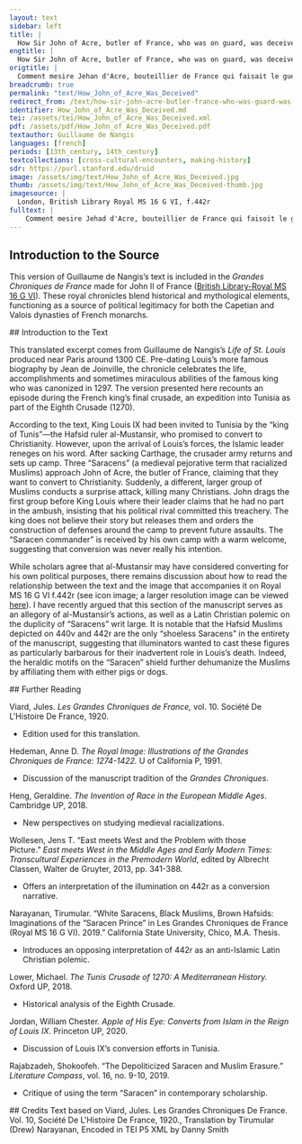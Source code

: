 ```yaml
---
layout: text
sidebar: left
title: |
  How Sir John of Acre, butler of France, who was on guard, was deceived by some Saracens who requested baptism | Comment mesire Jehan d'Acre, bouteillier de France qui faisait le guet fu deceus d'aucuns Sarrazins qui requéraient le baptesme
engtitle: |
  How Sir John of Acre, butler of France, who was on guard, was deceived by some Saracens who requested baptism
origtitle: |
  Comment mesire Jehan d'Acre, bouteillier de France qui faisait le guet fu deceus d'aucuns Sarrazins qui requéraient le baptesme
breadcrumb: true
permalink: "text/How_John_of_Acre_Was_Deceived"
redirect_from: /text/how-sir-john-acre-butler-france-who-was-guard-was-deceived-some-saracens-who-requested-baptism
identifier: How_John_of_Acre_Was_Deceived.md
tei: /assets/tei/How_John_of_Acre_Was_Deceived.xml
pdf: /assets/pdf/How_John_of_Acre_Was_Deceived.pdf
textauthor: Guillaume de Nangis
languages: [french]
periods: [13th_century, 14th_century]
textcollections: [cross-cultural-encounters, making-history]
sdr: https://purl.stanford.edu/druid 
image: /assets/img/text/How_John_of_Acre_Was_Deceived.jpg
thumb: /assets/img/text/How_John_of_Acre_Was_Deceived-thumb.jpg
imagesource: |
  London, British Library Royal MS 16 G VI, f.442r
fulltext: |
    Comment mesire Jehad d'Acre, bouteillier de France qui faisoit le guet fu deceus d'aucuns Sarrazins qui requeroient le baptesme. How Sir John of Acre, butler of France, who was on guard, was deceived by some Saracens who requested baptism. Un jour que le conte d'Eu, Auphons et mesire Jehan d'Acre son frere bouteillier de France faisoient le guet de nuis, avint que III chevaliers sarrazins vindrent au bouteillier, et le qequistrent que il fussent chrestiens; et en signe de loiauté leur mistrent leurs mains seur leurs chiez, et baisoient le mains de nos gens en signe de subjection, et se rendirent au bouteillier. One day that Count Auphon of Eu and his brother Sir John of Acre, butler of France were on the night guard, three Saracen knights came to the butler and they requested to become Christians; in a sign of loyalty they put their hands to the heads and kissed the hands of our people as a sign of subjection and surrendered themselves to the butler. Li bouteilliers lis fist mener en son paveillon et ala tantost au roi Looys et le dist ce que li Sarrazin avoient fait, les quiex li rois commanda à garder bien diligaument. The butler had them led to his pavilion and went immediately to King Louis, and told him what the Saracens had done, whom the king then commanded to guard very diligently. Aprèz ce, quant li bouteilliers fu retornez à son guet, cen autres Sarrazins geterent jus leurs lances et firent autel signe comme les autres III avoient fait, et vindrent au boutiellier et le requistrent le baptesme a grant instance. After this, when the butler returned to his guard a hundred other Saracens threw down their lances and made the same signs as the three others had done and came to the butler and requested baptism with great insistence. Et ainsi comme li bouteilliers et sa gent entendoient à ce que les Sarrazins disoient, tout plain d'autres Sarrazins s'esmurent touz ensamble, lis lances levées et se firirent sus le bouteillier et sa gent, qi sue il les firent fuir et crier aus asmes, aus armes. At the same time as the butler and his men heard what the Saracens were saying many other Saracens started moving all together, their lances lifted, attacked the butler and his men, so that the Saracens made the Christians flee and cry “to arms, to arms.” Tantost li oz de chrstiens s'estourmi et crierent aus armes. Immediately, the host of Christians woke up and cried “to arms.” Mès avant que il fussent appareilliez, li Sarrazin occidrent LX chrestiens à pié et puis s'enfouirent. But before they were equipped, the Saracens slayed sixty Christians on foot and then ran away. Ja out grant traïsin de Sarrazins, et greigneur simplece de chrestiens; mès tout fu mis sus le bouteillier, et par aventure ce fu à tort, quar comme il tenist III granz Sarrazins en sa tente qui requeroient le baptesm, il cuidoit par euls les autres traire à la foi chrestiane. Indeed there was great treason on the part of the Saracens and even greater naivete on the part of the Christians; but all was placed on the butler and perhaps this was wrong, because since he had three high Saracens in his tent who requested baptism he thought that through them he would pull the others to the Christian faith. Mès en ce, par aventure il fait à reprendre, quar il duest avoir esté plus sage encontre les aguès des ses anemis. But in this, he is perhaps to be reproached because he should have been wiser to the plots of his enemies. Aprèz ce, li bouteilliers retourna en son paveillon et reprist moult cruieusement les III Sarrazins que il tenoit de traïson et de tricherie; desquiex li uns qui samblot estre greigneur mastre que les autres, se commença à escuser et à plorer. After this, the butler returned to his pavilion and reproached the Saracens whom he held very violently with treason and treachery; among them the one who seemed to be the commander of the others began to apologize and to cry. Ce que li Sarrazins sisoit fist le bouteillier espondre par I frere preecheur qui savoit bien larler la langue sarrazine. What the Saracens said the butler had explained by one monk who knew well how to speak the Saracen language. Et lors li dist le bouteillier que il ne se toutast pas, quar puis que il estoit venuz sus fiance aus chrestiens, il trouveroit foi en euls, et seust-il bien que li rois Looys estoit de si grant foi, que sa simple promesse, il ne l'avoit en nulle maniere trespassée. And then the butler said he did not have any doubt, since the Saracen had to come to the Christians with trust, he found trust in them, and knew well the great trust of King Louis, that his simple promise he had not violated in any way. Lors respondi li Sarrazins et dist: "Sire, je sai bien que vous m'avez souspeçonneus de ce fait, ja soit ce que je n'i aie coulpe; mès sachiez que ce a tout fait I mien envieus pour me grever. When the Saracens responded and said “Sir, I know well that you do have suspicion of me for doing this thing, indeed on this I am not guilty; but know that everything was done by one person in order to injure me. Nous sommes II grans soudoiers paraus sous le roy de Tuens, et avons chascun desous nou IIm et Vc chevaliers, et me compains que de pieça me get, set bien que vous me tenez, ja soit que je soie venus à vous de mon gré; et pour ce, fist-il faire et procura ceste bataille pour moi nuire, et si sai bien que nuls de mes chevaliers ne fu en ceste bataille pour vous nuire, ne ne vous fist conques mal, et que vous puissiez prover par ouvre ce que je vous di par bouche. We are two commanders under the King of Tunis and we each have 2500 knights under us, and my companion who hates me, knowing well that you hold me, indeed that I came to you on my own free will; and for this, he made and procured this battle to harm me, and know well that none of my knights were in this battle to harm you nor ever did anything bad to you, and you can prove by an action what I tell you by mouth. Lassiez aler un de mos compaignons jusques à mes gens, et se il ne vous amaine plue de IIm Sarrazins qui vous amenront vitaille à vendrre et vous seront en aide, que vous faciez de moi ausi comme de traiteur desloial." Release one of my companions to go to my men and if he does not lead more than 2000 Saracens who bring you victuals to sell and aid you, then you can do with me as you would a disloyal traitor.” Toutes ces choes dites, il enforma I poi à croire le bouteillier de ce que il disoit. All these things said, the butler believed a little bit of what he  Et pour ce, lie bouteilliers vint au roy Looys et li dist ce que li Sarrazins qvoit raconté. And for this, the butler came to the King Louis and he told him what the Saracens had reccounted. Mès li rois qui ne vout pas croire à leurs paroles, commanda que l'en les laissast aler aus autres Sarrazins. But the king who did not want to believe their speech, commanded to let them go to the other Saracens. Lors tantost le bouteilleirs et le connestables le menerent et conduirent hors de l'ost; de qoui mount de gent murmurerent; et le maisrres des III Sarrazins dist que il revendriot l'endemain et acompliroir ce que il avoit promis; laquele chose il fist et acomplie, et fu mount léement receuz des autres Sarrazins qui cuidoient que il et ses compaignons fussent occis des chrestiens. So then the butler and the constable led them  
--- 
```

## Introduction to the Source 
<p>This version of Guillaume de Nangis’s text is included in the <em>Grandes Chroniques de France</em> made for John II of France (<a href="http://www.bl.uk/manuscripts/Viewer.aspx?ref=royal_ms_16_g_vi_fs001r">British Library-Royal MS 16 G VI</a>). These royal chronicles blend historical and mythological elements, functioning as a source of political legitimacy for both the Capetian and Valois dynasties of French monarchs.</p>
## Introduction to the Text 
<p dir="ltr" id="docs-internal-guid-cc367274-7fff-8ecb-8e18-aaf3a4059544">This translated excerpt comes from Guillaume de Nangis’s <em>Life of St. Louis</em> produced near Paris around 1300 CE. Pre-dating Louis’s more famous biography by Jean de Joinville, the chronicle celebrates the life, accomplishments and sometimes miraculous abilities of the famous king who was canonized in 1297. The version presented here recounts an episode during the French king’s final crusade, an expedition into Tunisia as part of the Eighth Crusade (1270).</p> <p dir="ltr">According to the text, King Louis IX had been invited to Tunisia by the “king of Tunis”—the Hafsid ruler al-Mustansir, who promised to convert to Christianity. However, upon the arrival of Louis’s forces, the Islamic leader reneges on his word. After sacking Carthage, the crusader army returns and sets up camp. Three “Saracens” (a medieval pejorative term that racialized Muslims) approach John of Acre, the butler of France, claiming that they want to convert to Christianity. Suddenly, a different, larger group of Muslims conducts a surprise attack, killing many Christians. John drags the first group before King Louis where their leader claims that he had no part in the ambush, insisting that his political rival committed this treachery. The king does not believe their story but releases them and orders the construction of defenses around the camp to prevent future assaults. The “Saracen commander” is received by his own camp with a warm welcome, suggesting that conversion was never really his intention.</p> <p>While scholars agree that al-Mustansir may have considered converting for his own political purposes, there remains discussion about how to read the relationship between the text and the image that accompanies it on Royal MS 16 G VI f.442r (see icon image; a larger resolution image can be viewed <a href="http://www.bl.uk/manuscripts/Viewer.aspx?ref=royal_ms_16_g_vi_f442r">here</a>). I have recently argued that this section of the manuscript serves as an allegory of al-Mustansir’s actions, as well as a Latin Christian polemic on the duplicity of “Saracens” writ large. It is notable that the Hafsid Muslims depicted on 440v and 442r are the only “shoeless Saracens” in the entirety of the manuscript, suggesting that illuminators wanted to cast these figures as particularly barbarous for their inadvertent role in Louis’s death. Indeed, the heraldic motifs on the “Saracen” shield further dehumanize the Muslims by affiliating them with either pigs or dogs.</p>
## Further Reading 
<p>Viard, Jules. <em>Les Grandes Chroniques de France, </em>vol. 10. Société De L'Histoire De France, 1920.</p> <ul> <li>Edition used for this translation.</li> </ul> <p>Hedeman, Anne D. <em>The Royal Image: Illustrations of the Grandes Chroniques de France: 1274-1422.</em> U of California P, 1991.</p> <ul> <li>Discussion of the manuscript tradition of the <em>Grandes Chroniques</em>.</li> </ul> <p>Heng, Geraldine. <em>The Invention of Race in the European Middle Ages</em>. Cambridge UP, 2018.</p> <ul> <li>New perspectives on studying medieval racializations.</li> </ul> <p>Wollesen, Jens T. “East meets West and the Problem with those Picture.” <em>East meets West in the Middle Ages and Early Modern Times: Transcultural Experiences in the Premodern World</em>, edited by Albrecht Classen, Walter de Gruyter, 2013, pp. 341-388.</p> <ul> <li>Offers an interpretation of the illumination on 442r as a conversion narrative.</li> </ul> <p>Narayanan, Tirumular. “White Saracens, Black Muslims, Brown Hafsids: Imaginations of the “Saracen Prince” in Les Grandes Chroniques de France (Royal MS 16 G VI). 2019.” California State University, Chico, M.A. Thesis.</p> <ul> <li>Introduces an opposing interpretation of 442r as an anti-Islamic Latin Christian polemic.</li> </ul> <p>Lower, Michael. <em>The Tunis Crusade of 1270: A Mediterranean History.</em> Oxford UP, 2018.</p> <ul> <li>Historical analysis of the Eighth Crusade.</li> </ul> <p>Jordan, William Chester. <em>Apple o</em><em>f His Eye: Converts from Islam in the Reign of Louis IX</em>. Princeton UP, 2020.</p> <ul> <li>Discussion of Louis IX’s conversion efforts in Tunisia.</li> </ul> <p dir="ltr" id="docs-internal-guid-0b63770f-7fff-c7a2-836d-007fb2212a05">Rajabzadeh, Shokoofeh. “The Depoliticized Saracen and Muslim Erasure.” <em>Literature Compass</em>, vol. 16, no. 9-10, 2019.</p> <ul dir="ltr"> <li role="presentation">Critique of using the term “Saracen” in contemporary scholarship.</li> </ul>
## Credits
Text based on Viard, Jules. Les Grandes Chroniques De France. Vol. 10, Société De L'Histoire De France, 1920., Translation by Tirumular (Drew) Narayanan, Encoded in TEI P5 XML by Danny Smith
